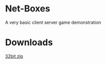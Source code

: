 # Net-Boxes
A very basic client server game demonstration

# Downloads

<a href="https://www.dropbox.com/s/0nn70lhkj8nlqf0/Net%20Boxes.zip?dl=1"> 32bit zip </a>
